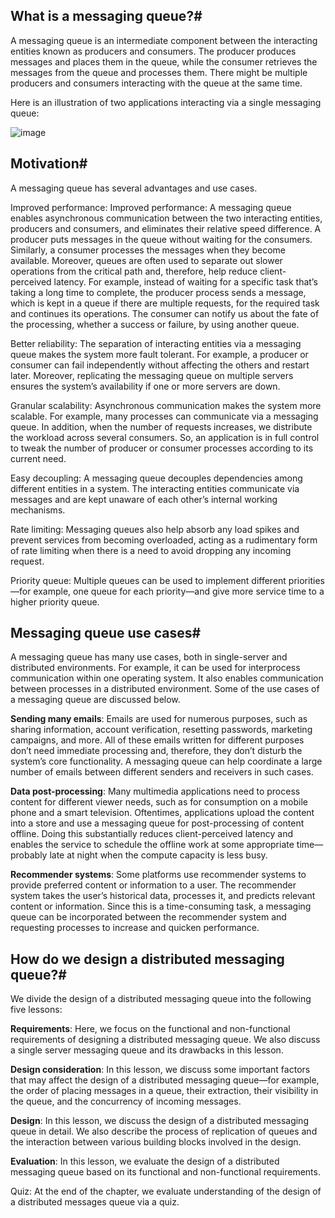 ## What is a messaging queue?#
A messaging queue is an intermediate component between the interacting entities known as producers and consumers. The producer produces messages and places them in the queue, while the consumer retrieves the messages from the queue and processes them. There might be multiple producers and consumers interacting with the queue at the same time.

Here is an illustration of two applications interacting via a single messaging queue:

![image](https://user-images.githubusercontent.com/33947539/184468681-1fcbacb3-b119-4c8f-9431-01e713882139.png)

## Motivation#
A messaging queue has several advantages and use cases.

Improved performance: Improved performance: A messaging queue enables asynchronous communication between the two interacting entities, producers and consumers, and eliminates their relative speed difference. A producer puts messages in the queue without waiting for the consumers. Similarly, a consumer processes the messages when they become available. Moreover, queues are often used to separate out slower operations from the critical path and, therefore, help reduce client-perceived latency. For example, instead of waiting for a specific task that’s taking a long time to complete, the producer process sends a message, which is kept in a queue if there are multiple requests, for the required task and continues its operations. The consumer can notify us about the fate of the processing, whether a success or failure, by using another queue.

Better reliability: The separation of interacting entities via a messaging queue makes the system more fault tolerant. For example, a producer or consumer can fail independently without affecting the others and restart later. Moreover, replicating the messaging queue on multiple servers ensures the system’s availability if one or more servers are down.

Granular scalability: Asynchronous communication makes the system more scalable. For example, many processes can communicate via a messaging queue. In addition, when the number of requests increases, we distribute the workload across several consumers. So, an application is in full control to tweak the number of producer or consumer processes according to its current need.

Easy decoupling: A messaging queue decouples dependencies among different entities in a system. The interacting entities communicate via messages and are kept unaware of each other’s internal working mechanisms.

Rate limiting: Messaging queues also help absorb any load spikes and prevent services from becoming overloaded, acting as a rudimentary form of rate limiting when there is a need to avoid dropping any incoming request.

Priority queue: Multiple queues can be used to implement different priorities—for example, one queue for each priority—and give more service time to a higher priority queue.

## Messaging queue use cases#
A messaging queue has many use cases, both in single-server and distributed environments. For example, it can be used for interprocess communication within one operating system. It also enables communication between processes in a distributed environment. Some of the use cases of a messaging queue are discussed below.

**Sending many emails**: Emails are used for numerous purposes, such as sharing information, account verification, resetting passwords, marketing campaigns, and more. All of these emails written for different purposes don’t need immediate processing and, therefore, they don’t disturb the system’s core functionality. A messaging queue can help coordinate a large number of emails between different senders and receivers in such cases.

**Data post-processing**: Many multimedia applications need to process content for different viewer needs, such as for consumption on a mobile phone and a smart television. Oftentimes, applications upload the content into a store and use a messaging queue for post-processing of content offline. Doing this substantially reduces client-perceived latency and enables the service to schedule the offline work at some appropriate time—probably late at night when the compute capacity is less busy.

**Recommender systems**: Some platforms use recommender systems to provide preferred content or information to a user. The recommender system takes the user’s historical data, processes it, and predicts relevant content or information. Since this is a time-consuming task, a messaging queue can be incorporated between the recommender system and requesting processes to increase and quicken performance.

## How do we design a distributed messaging queue?#
We divide the design of a distributed messaging queue into the following five lessons:

**Requirements**: Here, we focus on the functional and non-functional requirements of designing a distributed messaging queue. We also discuss a single server messaging queue and its drawbacks in this lesson.

**Design consideration**: In this lesson, we discuss some important factors that may affect the design of a distributed messaging queue—for example, the order of placing messages in a queue, their extraction, their visibility in the queue, and the concurrency of incoming messages.

**Design**: In this lesson, we discuss the design of a distributed messaging queue in detail. We also describe the process of replication of queues and the interaction 
between various building blocks involved in the design.

**Evaluation**: In this lesson, we evaluate the design of a distributed messaging queue based on its functional and non-functional requirements.

Quiz: At the end of the chapter, we evaluate understanding of the design of a distributed messages queue via a quiz.
